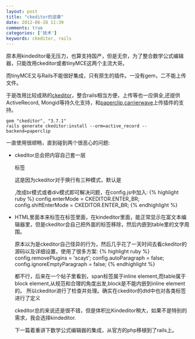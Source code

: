 ```yaml
---
layout: post
title: "ckeditor的逆袭"
date: 2012-06-28 11:39
comments: true
categories: ['技术']
keywords: ckeditor, rails
---
```

原本用kindeditor毫无压力，也算支持国产，但是无奈，为了整合数学公式编辑器，只能改用ckeditor或者tinyMCE这两个主流大哥。

而tinyMCE又与Rails不能很好集成，只有原生的插件。一没有gem，二不能上传文件。

于是改用比较成熟的[ckeditor](https://github.com/galetahub/ckeditor)，整合rails相当方便，上传等也一应俱全,还提供ActiveRecord, Mongid等持久化支持，和[paperclip](https://github.com/thoughtbot/paperclip),[carrierwave](https://github.com/jnicklas/carrierwave)上传插件的支持。

    gem "ckeditor", "3.7.1"
    rails generate ckeditor:install --orm=active_record --backend=paperclip

一直使用很顺畅，直到碰到两个很恶心的问题:

* ckeditor总会把内容自己套一层<p>标签

  这是因为ckeditor对于换行有三种模式，默认是<p>,改成br模式或者div模式即可解决问题，在config.js中加入:
{% highlight ruby %}
config.enterMode = CKEDITOR.ENTER_BR;
config.shiftEnterMode = CKEDITOR.ENTER_BR;
{% endhighlight %}

* HTML里面本来<table>标签在<span>标签里面，在kindeditor里面，能正常显示在富文本编辑器里，但是ckeditor会自己把外面的<span>标签移除，然后内嵌到table里的文字周围。

  原本以为是ckeditor自己怪异的行为，然后几乎花了一天时间去看ckeditor的源码以及详细设置，使用了很多方案:
{% highlight ruby %}
config.removePlugins = 'scayt';
config.autoParagraph = false;
config.ignoreEmptyParagraph = false;
{% endhighlight %}

  都不行，后来在一个帖子里看到，span标签属于inline element,而table属于block element,从规范和合理的角度出发,block是不能内嵌到inline element的。
  所以ckeditor进行了检查并处理。确实在ckeditor的dtd中也对各类标签进行了定义

ckeditor总的来说还是很不错，但是体积比Kindeditor稍大，如果不是特别的需求，我会选择kindeditor.

下一篇着重讲下数学公式编辑器的集成，从官方的php移植到了rails上。

